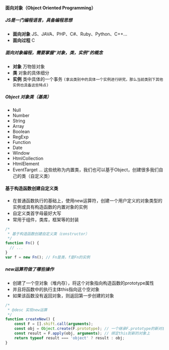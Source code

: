 #### 面向对象（Object Oriented Programming）
##### JS是一门编程语言，具备编程思想
- **面向对象** JS、JAVA、PHP、C#、Ruby、Python、C++...
- **面向过程** C
##### 面向对象编程，需要掌握“对象，类，实例”的概念
- **对象** 万物皆对象
- **类** 对象的具体细分
- **实例** 类中具体的一个事务 `(拿出类别中的具体一个实例进行研究，那么当前类别下其他实例也具备这些特点)`
##### Object 对象类（基类）
- Null
- Number
- String
- Array
- Boolean
- RegExp
- Function
- Date
- Window
- HtmlCollection
- HtmlElement
- EventTarget
...
这些统称为内置类，我们也可以基于Object，创建很多我们自己的类（自定义类）

#### 基于构造函数创建自定义类
- 在普通函数执行的基础上，使用new运算符，创建一个用户定义的对象类型的实例或具有构造函数的内置对象的实例
- 自定义类首字母最好大写
- 常用于组件，类库，框架等的封装
```javascript
/*
 * 基于构造函数创建自定义类（constructor）
 */
function Fn() {
  // ...
}
var f = new Fn(); // Fn是类，f是Fn的实例
```
##### new运算符做了哪些操作
- 创建了一个空对象（堆内存），将这个对象指向构造函数的prototype属性
- 并且将函数中的执行主体this指向这个空对象
- 如果该函数没有返回对象，则返回第一步创建的对象
```javascript
/*
 * @desc 实现new运算
 */
function createNew() {
    const F = [].shift.call(arguments);
    const obj = Object.create(F.prototype); // 一个继承F.prototype的新对象被创建
    const result = F.apply(obj, arguments); // 绑定this到新的对象上
    return typeof result === 'object' ? result : obj;
}
```
